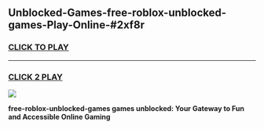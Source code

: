 
## Unblocked-Games-free-roblox-unblocked-games-Play-Online-#2xf8r
<h3>
<a href="https://premium.freeplayer.one?title=free-roblox-unblocked-games&ref=27F">CLICK TO PLAY</a></h3>
<hr>

<h3>
<a href="https://premium.freeplayer.one?title=free-roblox-unblocked-games&ref=27F">CLICK 2 PLAY</a>
  
</h3>

<a href="https://premium.freeplayer.one?title=free-roblox-unblocked-games&ref=27F"><img src="https://clearcache.store/games.png"></a>


**free-roblox-unblocked-games games unblocked: Your Gateway to Fun and Accessible Online Gaming**
